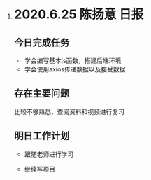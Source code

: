 1. # 2020.6.25 陈扬意 日报

   ## 今日完成任务

   - 学会编写基本js函数，搭建后端环境
   - 学会使用axios传递数据以及接受数据

   

   ## 存在主要问题

   比较不够熟悉，查阅资料和视频进行复习

   

   ## 明日工作计划

   - 跟随老师进行学习

   - 继续写项目

     